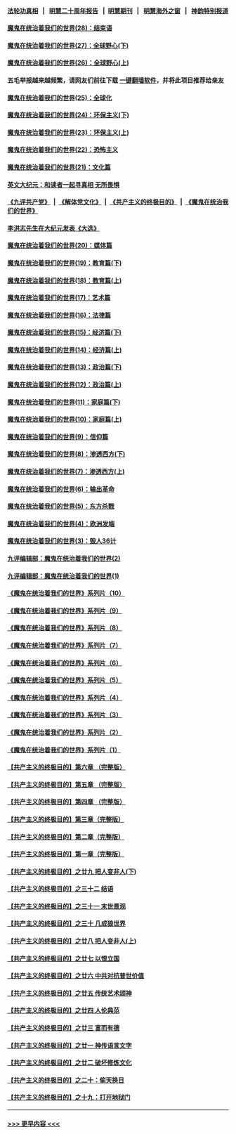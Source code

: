 #### [法轮功真相](https://github.com/gfw-breaker/truth/blob/master/README.md?t=0) &nbsp;&nbsp;|&nbsp;&nbsp; [明慧二十周年报告](https://github.com/gfw-breaker/mh-reports/blob/master/README.md?t=0) &nbsp;&nbsp;|&nbsp;&nbsp;[明慧期刊](https://github.com/gfw-breaker/mh-qikan) &nbsp;&nbsp;|&nbsp;&nbsp; [明慧海外之窗](https://github.com/gfw-breaker/mh-news/blob/master/README.md?t=0) &nbsp;&nbsp;|&nbsp;&nbsp; [神韵特别报道](https://github.com/gfw-breaker/mh-news/blob/master/shenyun.md?t=0)
#### [魔鬼在统治着我们的世界(28)：结束语](../pages/nsc422/n10936246.md?t=06151901) 
#### [魔鬼在统治着我们的世界(27)：全球野心(下)](../pages/nsc422/n10928319.md?t=06151901) 
#### [魔鬼在统治着我们的世界(26)：全球野心(上)](../pages/nsc422/n10900318.md?t=06151901) 
#### 五毛举报越来越频繁，请网友们前往下载 [一键翻墙软件](https://github.com/gfw-breaker/ssr-accounts)，并将此项目推荐给亲友
#### [魔鬼在统治着我们的世界(25)：全球化](../pages/nsc422/n10788205.md?t=06151901) 
#### [魔鬼在统治着我们的世界(24)：环保主义(下)](../pages/nsc422/n10695307.md?t=06151901) 
#### [魔鬼在统治着我们的世界(23)：环保主义(上)](../pages/nsc422/n10688613.md?t=06151901) 
#### [魔鬼在统治着我们的世界(22)：恐怖主义](../pages/nsc422/n10614727.md?t=06151901) 
#### [魔鬼在统治着我们的世界(21)：文化篇](../pages/nsc422/n10597706.md?t=06151901) 
#### [英文大纪元：和读者一起寻真相 无所畏惧](../pages/nsc422/n12542027.md?t=06151901) 
#### [《九评共产党》](https://github.com/begood0513/9ping.md/blob/master/README.md) &nbsp;|&nbsp; [《解体党文化》](../../../../jtdwh.md/blob/master/README.md)  &nbsp;|&nbsp; [《共产主义的终极目的》](../../../../gczydzjmd.md/blob/master/README.md) &nbsp;|&nbsp; [《魔鬼在统治我们的世界》](../../../../mgztzwmdsj.md/blob/master/README.md) 
#### [李洪志先生在大纪元发表《大选》](../pages/nsc422/n12534746.md?t=06151901) 
#### [魔鬼在统治着我们的世界(20)：媒体篇](../pages/nsc422/n10586579.md?t=06151901) 
#### [魔鬼在统治着我们的世界(19)：教育篇(下)](../pages/nsc422/n10564808.md?t=06151901) 
#### [魔鬼在统治着我们的世界(18)：教育篇(上)](../pages/nsc422/n10526970.md?t=06151901) 
#### [魔鬼在统治着我们的世界(17)：艺术篇](../pages/nsc422/n10499093.md?t=06151901) 
#### [魔鬼在统治着我们的世界(16)：法律篇](../pages/nsc422/n10485969.md?t=06151901) 
#### [魔鬼在统治着我们的世界(15)：经济篇(下)](../pages/nsc422/n10469975.md?t=06151901) 
#### [魔鬼在统治着我们的世界(14)：经济篇(上)](../pages/nsc422/n10457370.md?t=06151901) 
#### [魔鬼在统治着我们的世界(13)：政治篇(下)](../pages/nsc422/n10448270.md?t=06151901) 
#### [魔鬼在统治着我们的世界(12)：政治篇(上)](../pages/nsc422/n10444576.md?t=06151901) 
#### [魔鬼在统治着我们的世界(11)：家庭篇(下)](../pages/nsc422/n10440961.md?t=06151901) 
#### [魔鬼在统治着我们的世界(10)：家庭篇(上)](../pages/nsc422/n10435448.md?t=06151901) 
#### [魔鬼在统治着我们的世界(9)：信仰篇](../pages/nsc422/n10432159.md?t=06151901) 
#### [魔鬼在统治着我们的世界(8)：渗透西方(下)](../pages/nsc422/n10429603.md?t=06151901) 
#### [魔鬼在统治着我们的世界(7)：渗透西方(上)](../pages/nsc422/n10426013.md?t=06151901) 
#### [魔鬼在统治着我们的世界(6)：输出革命](../pages/nsc422/n10421536.md?t=06151901) 
#### [魔鬼在统治着我们的世界(5)：东方杀戮](../pages/nsc422/n10417707.md?t=06151901) 
#### [魔鬼在统治着我们的世界(4)：欧洲发端](../pages/nsc422/n10414890.md?t=06151901) 
#### [魔鬼在统治着我们的世界(3)：毁人36计](../pages/nsc422/n10411583.md?t=06151901) 
#### [九评编辑部：魔鬼在统治着我们的世界(2)](../pages/nsc422/n10410036.md?t=06151901) 
#### [九评编辑部：魔鬼在统治着我们的世界(1)](../pages/nsc422/n10406825.md?t=06151901) 
#### [《魔鬼在统治着我们的世界》系列片（10）](../pages/nsc422/n12292670.md?t=06151901) 
#### [《魔鬼在统治着我们的世界》系列片（9）](../pages/nsc422/n12290859.md?t=06151901) 
#### [《魔鬼在统治着我们的世界》系列片（8）](../pages/nsc422/n12287445.md?t=06151901) 
#### [《魔鬼在统治着我们的世界》系列片（7）](../pages/nsc422/n12283425.md?t=06151901) 
#### [《魔鬼在统治着我们的世界》系列片（6）](../pages/nsc422/n12282314.md?t=06151901) 
#### [《魔鬼在统治着我们的世界》系列片（5）](../pages/nsc422/n12281419.md?t=06151901) 
#### [《魔鬼在统治着我们的世界》系列片（4）](../pages/nsc422/n12274024.md?t=06151901) 
#### [《魔鬼在统治着我们的世界》系列片（3）](../pages/nsc422/n12271322.md?t=06151901) 
#### [《魔鬼在统治着我们的世界》系列片（2）](../pages/nsc422/n12269049.md?t=06151901) 
#### [《魔鬼在统治着我们的世界》系列片（1）](../pages/nsc422/n12267575.md?t=06151901) 
#### [【共产主义的终极目的】第六章 （完整版）](../pages/nsc422/n11428913.md?t=06151901) 
#### [【共产主义的终极目的】第五章 （完整版）](../pages/nsc422/n11428912.md?t=06151901) 
#### [【共产主义的终极目的】第四章 （完整版）](../pages/nsc422/n11428907.md?t=06151901) 
#### [【共产主义的终极目的】第三章（完整版）](../pages/nsc422/n11428848.md?t=06151901) 
#### [【共产主义的终极目的】第二章（完整版）](../pages/nsc422/n11428831.md?t=06151901) 
#### [【共产主义的终极目的】第一章（完整版）](../pages/nsc422/n11417651.md?t=06151901) 
#### [【共产主义的终极目的】之廿九 把人变非人(下)](../pages/nsc422/n11344140.md?t=06151901) 
#### [【共产主义的终极目的】之三十二 结语](../pages/nsc422/n11360535.md?t=06151901) 
#### [【共产主义的终极目的】之三十一 末世景观](../pages/nsc422/n11351129.md?t=06151901) 
#### [【共产主义的终极目的】之三十 几成狼世界](../pages/nsc422/n11348280.md?t=06151901) 
#### [【共产主义的终极目的】之廿八 把人变非人(上)](../pages/nsc422/n11340492.md?t=06151901) 
#### [【共产主义的终极目的】之廿七 以恨立国](../pages/nsc422/n11336944.md?t=06151901) 
#### [【共产主义的终极目的】之廿六 中共对抗普世价值](../pages/nsc422/n11324785.md?t=06151901) 
#### [【共产主义的终极目的】之廿五 传统艺术颂神](../pages/nsc422/n11296396.md?t=06151901) 
#### [【共产主义的终极目的】之廿四 人伦典范](../pages/nsc422/n11296397.md?t=06151901) 
#### [【共产主义的终极目的】之廿三 富而有德](../pages/nsc422/n11283598.md?t=06151901) 
#### [【共产主义的终极目的】之廿一 神传语言文字](../pages/nsc422/n11263265.md?t=06151901) 
#### [【共产主义的终极目的】之廿二 破坏修炼文化](../pages/nsc422/n11245728.md?t=06151901) 
#### [【共产主义的终极目的】之二十：偷天换日](../pages/nsc422/n11238846.md?t=06151901) 
#### [【共产主义的终极目的】之十九：打开地狱门](../pages/nsc422/n11206376.md?t=06151901) 

----
#### [ >>> 更早内容 <<< ](../indexes/nsc422-earlier.md)
